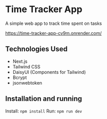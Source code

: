 # Time Tracker App

A simple web app to track time spent on tasks

https://time-tracker-app-cv9m.onrender.com/

## Technologies Used

- Next.js
- Tailwind CSS
- DaisyUI (Components for Tailwind)
- Bcrypt
- jsonwebtoken

## Installation and running

Install: `npm install`
Run: `npm run dev`
